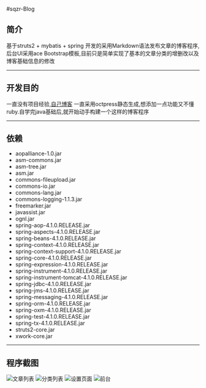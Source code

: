 #sqzr-Blog

## 简介
基于struts2 + mybatis + spring 开发的采用Markdown语法发布文章的博客程序,后台UI采用ace Bootstrap模板,目前只是简单实现了基本的文章分类的增删改以及博客基础信息的修改

------

## 开发目的
一直没有项目经验,[自己博客](http://sqzr.cc) 一直采用octpress静态生成,想添加一点功能又不懂ruby.自学完java基础后,就开始动手构建一个这样的博客程序

------

## 依赖
*   aopalliance-1.0.jar
*   asm-commons.jar
*   asm-tree.jar
*   asm.jar
*   commons-fileupload.jar
*   commons-io.jar
*   commons-lang.jar
*   commons-logging-1.1.3.jar
*   freemarker.jar
*   javassist.jar
*   ognl.jar
*   spring-aop-4.1.0.RELEASE.jar
*   spring-aspects-4.1.0.RELEASE.jar
*   spring-beans-4.1.0.RELEASE.jar
*   spring-context-4.1.0.RELEASE.jar
*   spring-context-support-4.1.0.RELEASE.jar
*   spring-core-4.1.0.RELEASE.jar
*   spring-expression-4.1.0.RELEASE.jar
*   spring-instrument-4.1.0.RELEASE.jar
*   spring-instrument-tomcat-4.1.0.RELEASE.jar
*   spring-jdbc-4.1.0.RELEASE.jar
*   spring-jms-4.1.0.RELEASE.jar
*   spring-messaging-4.1.0.RELEASE.jar
*   spring-orm-4.1.0.RELEASE.jar
*   spring-oxm-4.1.0.RELEASE.jar
*   spring-test-4.1.0.RELEASE.jar
*   spring-tx-4.1.0.RELEASE.jar
*   struts2-core.jar
*   xwork-core.jar

-----

## 程序截图

![文章列表](http://dn-sqzr.qbox.me/coding/sqzrblog_1.png)
![分类列表](http://dn-sqzr.qbox.me/coding/sqzrblog_2.png)
![设置页面](http://dn-sqzr.qbox.me/coding/sqzrblog_4.png)
![前台](http://dn-sqzr.qbox.me/coding/sqzrblog_3.png)


